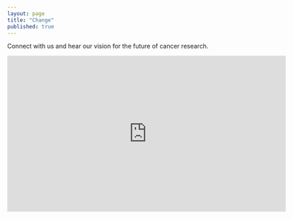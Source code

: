 ```yaml
---
layout: page
title: "Change"
published: true
---
```


Connect with us and hear our vision for the future of cancer research.

<iframe width="640" height="360" src="https://www.youtube.com/embed/GndK6xpltho" frameborder="0" allowfullscreen></iframe>
